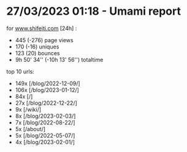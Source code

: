 # 27/03/2023 01:18 - Umami report
for www.shifeiti.com [24h] :

 - 445 (-276) page views
 - 170 (-16) uniques
 - 123 (20) bounces
 - 9h 50' 34'' (-10h 13' 56'') totaltime


top 10 urls:
 - 149x [/blog/2022-12-09/]
 - 106x [/blog/2023-01-12/]
 - 84x [/]
 - 27x [/blog/2022-12-22/]
 - 9x [/wiki/]
 - 8x [/blog/2023-02-03/]
 - 7x [/blog/2022-08-22/]
 - 5x [/about/]
 - 5x [/blog/2022-05-07/]
 - 4x [/blog/2023-02-01/]


